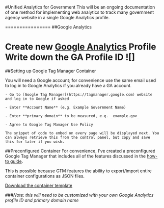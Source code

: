 #Unified Analytics for Government
This will be an ongoing documentation of one method for implementing web analytics to track many government agency website in a single Google Analytics profile.

================
##Google Analytics

Create new [Google Analytics](https://www.google.com/analytics) **Profile**
Write down the GA Profile ID
![]
================

##Setting up Google Tag Manager Container

You will need a Google account; for convenience use the same email used to log in to Google Analytics if you already have a GA account.

    - Go to [Google Tag Manager](https://tagmanager.google.com) website and log in to Google if asked

    - Enter **Account Name** (e.g. Example Government Name)

    - Enter **primary domain** to be measured, e.g. _example.gov_

    - Agree to Google Tag Manager Use Policy

	The snippet of code to embed on every page will be displayed next. You can always retrieve this from the control panel, but copy and save this for later if you wish.

##Preconfigured Container
For convenience, I've created a preconfigured Google Tag Manager that includes all of the features discussed in the [how-to guide](README.md).

This is possible because GTM features the ability to export/import entire container configurations as JSON files.

[Download the container template](assets/example-container.json)

###_Note: this will need to be customized with your own Google Analytics profile ID and primary domain name_
